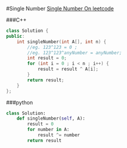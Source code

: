#Single Number
[Single Number On leetcode](https://oj.leetcode.com/problems/single-number/)

###C++

```cpp
class Solution {
public:
    int singleNumber(int A[], int n) {
    	//eg. 123^123 = 0 ;
    	//eg. 123^123^anyNumber = anyNumber; 
        int result = 0;
        for (int i = 0 ; i < n ; i++) {
            result = result ^ A[i];
        }
        return result;
    }
};
```

###python

```python
class Solution:
    def singleNumber(self, A):
    	result = 0
    	for number in A:
    		result ^= number
    	return result
```